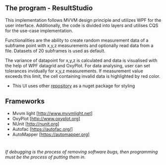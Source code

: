 ## The program - ResultStudio
This implementation follows MVVM design principle and utilizes WPF for the user interface. Additionally, the code is divided into layers and utilises CQS for the use-case implementation.

Functionalities are the ability to create random measurement data of a subframe point with x,y,z measurements and optionally read data from a file. Datasets of 20 subframes is used as default. 

The variance of datapoint for x,y,z is calculated and data is visualised with the help of WPF datagrid and OxyPlot. For data analysing, user can set tolerances invidually for x,y,z measurements. If measurement value exceeds this limit, the cell containing invalid data is highlighted by red color.
 - This UI uses other [repository](https://github.com/ariksman/XamlThemes) as a nuget package for styling

## Frameworks

- Mvvm light [http://www.mvvmlight.net]
- OxyPlot [http://www.oxyplot.org]
- NUnit [http://nunit.org]
- Autofac [https://autofac.org/]
- AutoMapper [https://automapper.org]

#

*If debugging is the process of removing software bugs, then programming must be the process of putting them in.*
